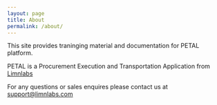 ```yaml
---
layout: page
title: About
permalink: /about/
---
```


This site provides traninging material and documentation for  PETAL platform.

PETAL is a Procurement Execution and Transportation Application from 
[Limnlabs](https://www.limnlabs.com)

For any questions or sales enquires please contact us at support@limnlabs.com
